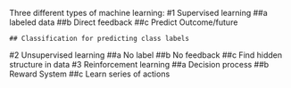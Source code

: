 Three different types of machine learning:
#1 Supervised learning
    ##a labeled data
    ##b Direct feedback
    ##c Predict Outcome/future

    ## Classification for predicting class labels

#2 Unsupervised learning
    ##a No label
    ##b No feedback
    ##c Find hidden structure in data
#3 Reinforcement learning
    ##a Decision process
    ##b Reward System
    ##c Learn series of actions